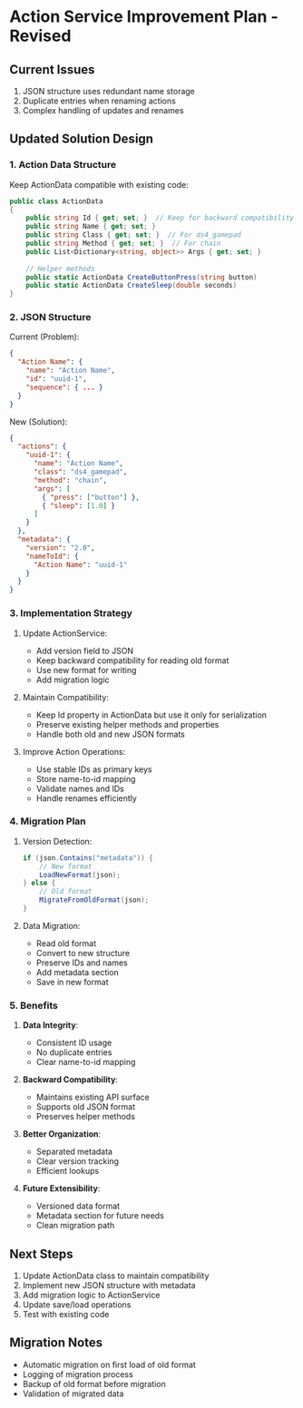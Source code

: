 # Action Service Improvement Plan - Revised

## Current Issues
1. JSON structure uses redundant name storage
2. Duplicate entries when renaming actions
3. Complex handling of updates and renames

## Updated Solution Design

### 1. Action Data Structure

Keep ActionData compatible with existing code:

```csharp
public class ActionData
{
    public string Id { get; set; }  // Keep for backward compatibility
    public string Name { get; set; }
    public string Class { get; set; }  // For ds4_gamepad
    public string Method { get; set; }  // For chain
    public List<Dictionary<string, object>> Args { get; set; }
    
    // Helper methods
    public static ActionData CreateButtonPress(string button)
    public static ActionData CreateSleep(double seconds)
}
```

### 2. JSON Structure

Current (Problem):
```json
{
  "Action Name": {
    "name": "Action Name",
    "id": "uuid-1",
    "sequence": { ... }
  }
}
```

New (Solution):
```json
{
  "actions": {
    "uuid-1": {
      "name": "Action Name",
      "class": "ds4_gamepad",
      "method": "chain",
      "args": [
        { "press": ["button"] },
        { "sleep": [1.0] }
      ]
    }
  },
  "metadata": {
    "version": "2.0",
    "nameToId": {
      "Action Name": "uuid-1"
    }
  }
}
```

### 3. Implementation Strategy

1. Update ActionService:
   - Add version field to JSON
   - Keep backward compatibility for reading old format
   - Use new format for writing
   - Add migration logic

2. Maintain Compatibility:
   - Keep Id property in ActionData but use it only for serialization
   - Preserve existing helper methods and properties
   - Handle both old and new JSON formats

3. Improve Action Operations:
   - Use stable IDs as primary keys
   - Store name-to-id mapping
   - Validate names and IDs
   - Handle renames efficiently

### 4. Migration Plan

1. Version Detection:
   ```csharp
   if (json.Contains("metadata")) {
       // New format
       LoadNewFormat(json);
   } else {
       // Old format
       MigrateFromOldFormat(json);
   }
   ```

2. Data Migration:
   - Read old format
   - Convert to new structure
   - Preserve IDs and names
   - Add metadata section
   - Save in new format

### 5. Benefits

1. **Data Integrity**:
   - Consistent ID usage
   - No duplicate entries
   - Clear name-to-id mapping

2. **Backward Compatibility**:
   - Maintains existing API surface
   - Supports old JSON format
   - Preserves helper methods

3. **Better Organization**:
   - Separated metadata
   - Clear version tracking
   - Efficient lookups

4. **Future Extensibility**:
   - Versioned data format
   - Metadata section for future needs
   - Clean migration path

## Next Steps

1. Update ActionData class to maintain compatibility
2. Implement new JSON structure with metadata
3. Add migration logic to ActionService
4. Update save/load operations
5. Test with existing code

## Migration Notes

- Automatic migration on first load of old format
- Logging of migration process
- Backup of old format before migration
- Validation of migrated data